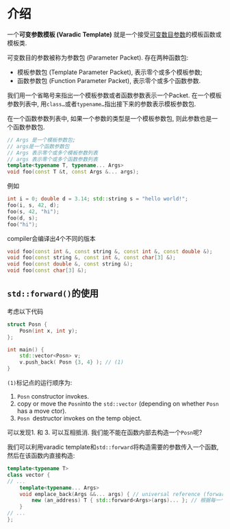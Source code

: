# 介绍

 一个**可变参数模板 (Varadic Template)** 就是一个接受<u>可变数目参数</u>的模板函数或模板类. 

可变数目的参数被称为参数包 (Parameter Packet). 存在两种函数包: 

* 模板参数包 (Template Parameter Packet), 表示零个或多个模板参数; 
* 函数参数包 (Function Parameter Packet), 表示零个或多个函数参数.

我们用一个省略号来指出一个模板参数或者函数参数表示一个Packet. 在一个模板参数列表中, 用`class…`或者`typename…`指出接下来的参数表示模板参数包.

在一个函数参数列表中, 如果一个参数的类型是一个模板参数包, 则此参数也是一个函数参数包.

```CPP
// Args 是一个模板参数包; 
// args是一个函数参数包
// Args 表示零个或多个模板参数列表
// args 表示零个或多个函数参数列表
template<typename T, typename... Args>
void foo(const T &t, const Args &... args);
```

例如

```cpp
int i = 0; double d = 3.14; std::string s = "hello world!";
foo(i, s, 42, d);
foo(s, 42, "hi");
foo(d, s);
foo("hi");
```

compiler会编译出4个不同的版本

```cpp
void foo(const int &, const string &, const int &, const double &);
void foo(const string &, const int &, const char[3] &);
void foo(const double &, const string &);
void foo(const char[3] &);
```

## `std::forward()`的使用

考虑以下代码

```cpp
struct Posn {
  	Posn(int x, int y);
};

int main() {
    std::vector<Posn> v;
    v.push_back( Posn {3, 4} ); // (1)
}
```

`(1)`标记点的运行顺序为:

1. `Posn` constructor invokes.
2. copy or move the `Posn`into the `std::vector` (depending on whether `Posn` has a move ctor).
3. `Posn `destructor invokes on the temp object.

可以发现1. 和 3. 可以互相抵消. 我们能不能在函数内部去构造一个`Posn`呢?

我们可以利用varadic template和`std::forward`将构造需要的参数传入一个函数, 然后在该函数内直接构造:

```cpp
template<typename T>
class vector {
// ...
    template<typename... Args>
    void emplace_back(Args &&... args) { // universal reference (forwarding reference)
        new (an_address) T { std::forward<Args>(args)... }; // 根据每一个入参的类型, 去按照左右值的类型
    }
// ...
};
```

